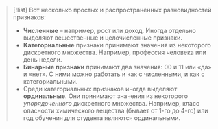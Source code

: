 > [!list]
> Вот несколько простых и распространённых разновидностей признаков:
> 
> - **Численные** – например, рост или доход. Иногда отдельно выделяют вещественные и целочисленные признаки.
> - **Категориальные** признаки принимают значения из некоторого дискретного множества. Например, профессия человека или день недели.
> - **Бинарные признаки** принимают два значения: 00 и 11 или «да» и «нет». С ними можно работать и как с численными, и как с категориальными.
> - Среди категориальных признаков иногда выделяют **ординальные**. Они принимают значения из некоторого _упорядоченного_ дискретного множества. Например, класс опасности химического вещества (бывает от 1-го до 4-го) или год обучения для студента являются ординальными.